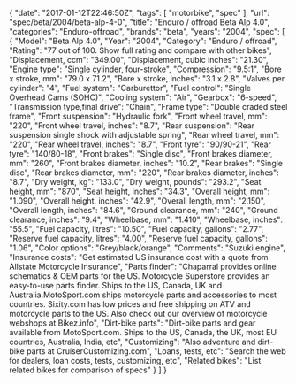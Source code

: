 {
    "date": "2017-01-12T22:46:50Z",
    "tags": [
        "motorbike",
        "spec"
    ],
    "url": "spec\/beta\/2004\/beta-alp-4-0",
    "title": "Enduro \/ offroad Beta Alp 4.0",
    "categories": "Enduro-offroad",
    "brands": "beta",
    "years": "2004",
    "spec": [
        {
            "Model": "Beta Alp 4.0",
            "Year": "2004",
            "Category": "Enduro \/ offroad",
            "Rating": "77 out of 100. Show full rating and compare with other bikes",
            "Displacement, ccm": "349.00",
            "Displacement, cubic inches": "21.30",
            "Engine type": "Single cylinder, four-stroke",
            "Compression": "9.5:1",
            "Bore x stroke, mm": "79.0 x 71.2",
            "Bore x stroke, inches": "3.1 x 2.8",
            "Valves per cylinder": "4",
            "Fuel system": "Carburettor",
            "Fuel control": "Single Overhead Cams (SOHC)",
            "Cooling system": "Air",
            "Gearbox": "6-speed",
            "Transmission type,final drive": "Chain",
            "Frame type": "Double craded steel frame",
            "Front suspension": "Hydraulic fork",
            "Front wheel travel, mm": "220",
            "Front wheel travel, inches": "8.7",
            "Rear suspension": "Rear suspension single shock with adjustable spring",
            "Rear wheel travel, mm": "220",
            "Rear wheel travel, inches": "8.7",
            "Front tyre": "90\/90-21",
            "Rear tyre": "140\/80-18",
            "Front brakes": "Single disc",
            "Front brakes diameter, mm": "260",
            "Front brakes diameter, inches": "10.2",
            "Rear brakes": "Single disc",
            "Rear brakes diameter, mm": "220",
            "Rear brakes diameter, inches": "8.7",
            "Dry weight, kg": "133.0",
            "Dry weight, pounds": "293.2",
            "Seat height, mm": "870",
            "Seat height, inches": "34.3",
            "Overall height, mm": "1.090",
            "Overall height, inches": "42.9",
            "Overall length, mm": "2.150",
            "Overall length, inches": "84.6",
            "Ground clearance, mm": "240",
            "Ground clearance, inches": "9.4",
            "Wheelbase, mm": "1.410",
            "Wheelbase, inches": "55.5",
            "Fuel capacity, litres": "10.50",
            "Fuel capacity, gallons": "2.77",
            "Reserve fuel capacity, litres": "4.00",
            "Reserve fuel capacity, gallons": "1.06",
            "Color options": "Grey\/black\/orange",
            "Comments": "Suzuki engine",
            "Insurance costs": "Get estimated US insurance cost with a quote from Allstate Motorcycle Insurance",
            "Parts finder": "Chaparral provides online schematics & OEM parts for the US.   Motorcycle Superstore provides an easy-to-use parts finder. Ships to the US, Canada, UK and Australia.MotoSport.com ships motorcycle parts and accessories to most countries.    Sixity.com has low prices and free shipping on ATV and motorcycle parts to the US. Also check out our overview of motorcycle webshops at Bikez.info",
            "Dirt-bike parts": "Dirt-bike parts and gear available from MotoSport.com. Ships to the US, Canada, the UK, most EU countries, Australia, India, etc",
            "Customizing": "Also adventure and dirt-bike parts at CruiserCustomizing.com",
            "Loans, tests, etc": "Search the web for dealers, loan costs, tests, customizing, etc",
            "Related bikes": "List related bikes for comparison of specs"
        }
    ]
}